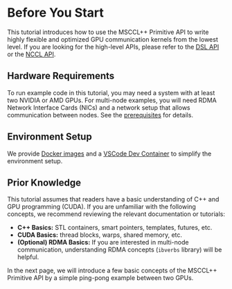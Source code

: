 # Before You Start

This tutorial introduces how to use the MSCCL++ Primitive API to write highly flexible and optimized GPU communication kernels from the lowest level. If you are looking for the high-level APIs, please refer to the [DSL API](../design/mscclpp-dsl.md) or the [NCCL API](../design/nccl-over-mscclpp.md).

## Hardware Requirements

To run example code in this tutorial, you may need a system with at least two NVIDIA or AMD GPUs. For multi-node examples, you will need RDMA Network Interface Cards (NICs) and a network setup that allows communication between nodes. See the [prerequisites](../quickstart.md#prerequisites) for details.

## Environment Setup

We provide [Docker images](../quickstart.md#docker-images) and a [VSCode Dev Container](../quickstart.md#vscode-dev-container) to simplify the environment setup.

## Prior Knowledge

This tutorial assumes that readers have a basic understanding of C++ and GPU programming (CUDA). If you are unfamiliar with the following concepts, we recommend reviewing the relevant documentation or tutorials:
- **C++ Basics:** STL containers, smart pointers, templates, futures, etc.
- **CUDA Basics:** thread blocks, warps, shared memory, etc.
- **(Optional) RDMA Basics:** If you are interested in multi-node communication, understanding RDMA concepts (`ibverbs` library) will be helpful.

In the next page, we will introduce a few basic concepts of the MSCCL++ Primitive API by a simple ping-pong example between two GPUs.
